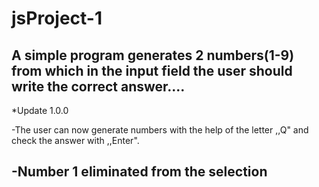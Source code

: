 # jsProject-1
A simple program generates 2 numbers(1-9) from which in the input field the user should write the correct answer.... 
--------
*Update 1.0.0

-The user can now generate numbers with the help of the letter ,,Q" and check the answer with ,,Enter".

-Number 1 eliminated from the selection
--------
